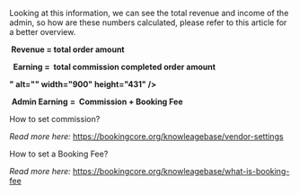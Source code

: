 <p>Looking at this information, we can see the total revenue and income of the admin, so how are these numbers calculated, please refer to this article for a better overview.</p>
<p><strong>&nbsp;Revenue = total order amount&nbsp;</strong></p>
<p><strong>&nbsp; Earning =&nbsp;</strong><strong> total commission completed order amount</strong></p>
<p><strong>" alt="" width="900" height="431" /></strong></p>
<p>&nbsp;<strong>Admin Earning</strong> <strong>=&nbsp; Commission + Booking Fee</strong></p>
<p>How to set commission?&nbsp;</p>
<p><em>Read more here:</em> <a href="/knowleagebase/vendor-settings">https://bookingcore.org/knowleagebase/vendor-settings</a></p>
<p>How to set a Booking Fee?</p>
<p><em>Read more here:</em> <a href="/knowleagebase/what-is-booking-fee">https://bookingcore.org/knowleagebase/what-is-booking-fee</a></p>